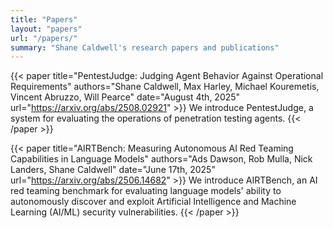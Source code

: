 ```yaml
---
title: "Papers"
layout: "papers"
url: "/papers/"
summary: "Shane Caldwell's research papers and publications"
---
```


{{< paper title="PentestJudge: Judging Agent Behavior Against Operational Requirements" authors="Shane Caldwell, Max Harley, Michael Kouremetis, Vincent Abruzzo, Will Pearce" date="August 4th, 2025" url="https://arxiv.org/abs/2508.02921" >}}
We introduce PentestJudge, a system for evaluating the operations of penetration testing agents.
{{< /paper >}}

{{< paper title="AIRTBench: Measuring Autonomous AI Red Teaming Capabilities in Language Models" authors="Ads Dawson, Rob Mulla, Nick Landers, Shane Caldwell" date="June 17th, 2025" url="https://arxiv.org/abs/2506.14682" >}}
We introduce AIRTBench, an AI red teaming benchmark for evaluating language models' ability to autonomously discover and exploit Artificial Intelligence and Machine Learning (AI/ML) security vulnerabilities.
{{< /paper >}}